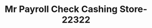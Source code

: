 ---
f_zip-code: 33428
f_state-code: FL
title: Mr Payroll Check Cashing Store-22322
f_phone: 561-479-2882
f_city-only: Boca Raton
f_address: 9950 Sandalfoot Blvd Boca Raton
f_location-unique-id: '22322'
slug: mr-payroll-check-cashing-store-22322
updated-on: '2024-05-30T13:46:58.046Z'
created-on: '2024-05-30T13:36:59.803Z'
published-on: '2024-05-30T13:54:32.469Z'
f_city-state: cms/city/boca-raton-fl.md
f_company: cms/company/mr-payroll-check-cashing-store.md
f_state: cms/state/florida.md
layout: '[payday-loan].html'
tags: payday-loan
---